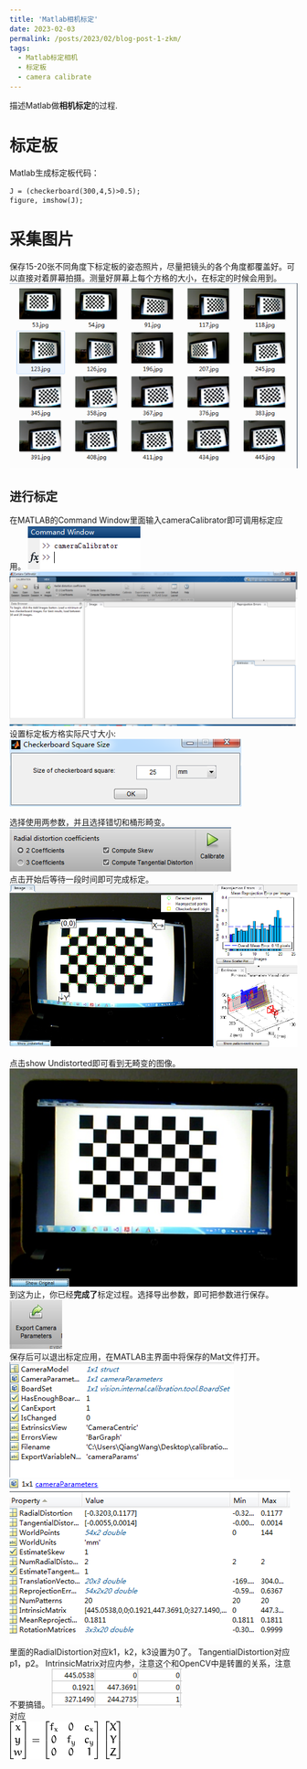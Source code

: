 ```yaml
---
title: 'Matlab相机标定'
date: 2023-02-03
permalink: /posts/2023/02/blog-post-1-zkm/
tags:
  - Matlab标定相机
  - 标定板
  - camera calibrate
---
```


描述Matlab做**相机标定**的过程.

标定板
======
Matlab生成标定板代码：  
```
J = (checkerboard(300,4,5)>0.5);
figure, imshow(J);
```



采集图片
======
保存15-20张不同角度下标定板的姿态照片，尽量把镜头的各个角度都覆盖好。可以直接对着屏幕拍摄。测量好屏幕上每个方格的大小，在标定的时候会用到。  
![png](/images/posts/calibrate.png)

进行标定
------
在MATLAB的Command Window里面输入cameraCalibrator即可调用标定应用。
![png](/images/posts/cameraCalibrator.png)
![png](/images/posts/cameraCalibrator2.png)  
设置标定板方格实际尺寸大小:  
![png](/images/posts/cameraCalibrator3.png)  

选择使用两参数，并且选择错切和桶形畸变。  
![png](/images/posts/coefficients.png)  
点击开始后等待一段时间即可完成标定。  
![png](/images/posts/calibrateshow.png)  


点击show Undistorted即可看到无畸变的图像。  
![png](/images/posts/calibrateshowundistorted.png)  
到这为止，你已经**完成了**标定过程。选择导出参数，即可把参数进行保存。  
![png](/images/posts/export-matlab.png)  
保存后可以退出标定应用，在MATLAB主界面中将保存的Mat文件打开。
![png](/images/posts/MAT-cablibrate.png)  
![png](/images/posts/para-cablibrate.png)  
里面的RadialDistortion对应k1，k2，k3设置为0了。
TangentialDistortion对应p1，p2。
IntrinsicMatrix对应内参，注意这个和OpenCV中是转置的关系，注意不要搞错。
![png](/images/posts/para-matlab.png)  
对应  
![png](/images/posts/para-opencv.png)  
